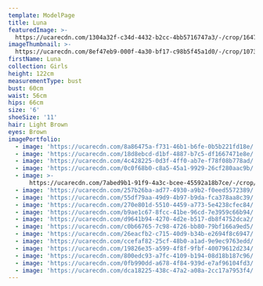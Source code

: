 ```yaml
---
template: ModelPage
title: Luna
featuredImage: >-
  https://ucarecdn.com/1304a32f-c34d-4432-b2cc-4bb5716747a3/-/crop/1647x617/48,183/-/preview/
imageThumbnail: >-
  https://ucarecdn.com/8ef47eb9-000f-4a30-bf17-c98b5f45a1d0/-/crop/1073x1245/622,92/-/preview/
firstName: Luna
collection: Girls
height: 122cm
measurementType: bust
bust: 60cm
waist: 56cm
hips: 66cm
size: '6'
shoeSize: '11'
hair: Light Brown
eyes: Brown
imagePortfolio:
  - image: 'https://ucarecdn.com/8a86475a-f731-46b1-b6fe-0b5b221fd18e/'
  - image: 'https://ucarecdn.com/18d8ebcd-d1bf-4887-b7c5-df1667471e8e/'
  - image: 'https://ucarecdn.com/4c428225-0d3f-4ff0-ab7e-f78f08b778ad/'
  - image: 'https://ucarecdn.com/0c0f68b0-c8a5-45a1-9929-26cf280aac9b/'
  - image: >-
      https://ucarecdn.com/7abed9b1-91f9-4a3c-bcee-45592a18b7ce/-/crop/478x375/962,0/-/preview/
  - image: 'https://ucarecdn.com/257b26ba-ad77-4930-a9b2-f0eed5572389/'
  - image: 'https://ucarecdn.com/55df79aa-49d9-4b97-b9da-fca378aa8c39/'
  - image: 'https://ucarecdn.com/270e801d-5510-4459-a773-5e4238cfec84/'
  - image: 'https://ucarecdn.com/b9ae1c67-8fcc-41be-96cd-7e3959c66b94/'
  - image: 'https://ucarecdn.com/d9641b94-4270-4d2e-b517-db8f4752dca2/'
  - image: 'https://ucarecdn.com/c0b66765-7c98-4726-bb80-79bf166a9ed5/'
  - image: 'https://ucarecdn.com/26eacfb2-c715-40d9-b34b-e2694f8c6947/'
  - image: 'https://ucarecdn.com/ccefaf82-25cf-48b0-a1ad-9e9ec9763edd/'
  - image: 'https://ucarecdn.com/19826e35-a599-4f8f-9fbf-40079612d234/'
  - image: 'https://ucarecdn.com/800edc93-a7fc-4109-b194-08d18b187c96/'
  - image: 'https://ucarecdn.com/0fb990dd-a678-4f84-939d-e7af96104fd3/'
  - image: 'https://ucarecdn.com/dca18225-438c-47a2-a08a-2cc17a7953f4/'
---
```


